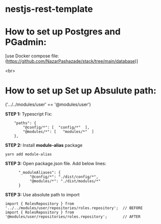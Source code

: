 # nestjs-rest-template

# How to set up Postgres and PGadmin:

[use Docker compose file: (https://github.com/NazarPashazade/stack/tree/main/database)]

<br\>

# How to set up Set up Absulute path:  
('.../../modules/user' == '@modules/user')

**STEP 1:** Typescript Fix:

```
    "paths": {
        "@config/*": [  "config/*"  ],
        "@modules/*": [   "modules/*"  ]
    },
```



**STEP 2:** Install **module-alias** package

``` 
yarn add module-alias 
```



**STEP 3:** Open package.json file. Add below lines:

 ```
       "_moduleAliases": {
            "@config/*": "./dist/config/*",
            "@modules/*": "./dist/modules/*"
       }
 ```


**STEP 3:** Use absolute path to import

```
import { RolesRepository } from '../../modules/user/repositories/roles.repository';  // BEFORE
import { RolesRepository } from '@modules/user/repositories/roles.repository';       // AFTER

```



